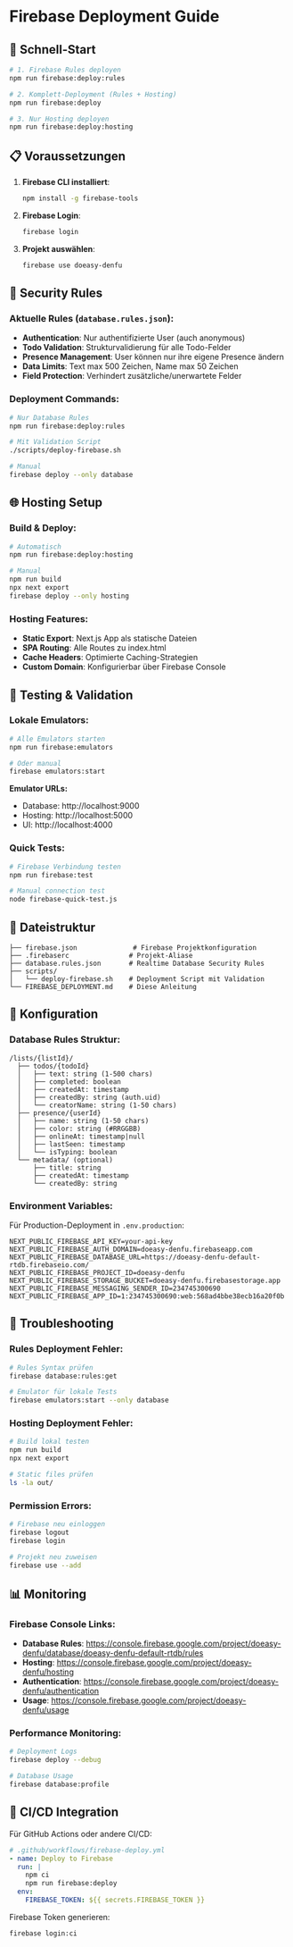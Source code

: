 # Firebase Deployment Guide

## 🚀 Schnell-Start

```bash
# 1. Firebase Rules deployen
npm run firebase:deploy:rules

# 2. Komplett-Deployment (Rules + Hosting)
npm run firebase:deploy

# 3. Nur Hosting deployen
npm run firebase:deploy:hosting
```

## 📋 Voraussetzungen

1. **Firebase CLI installiert**:
   ```bash
   npm install -g firebase-tools
   ```

2. **Firebase Login**:
   ```bash
   firebase login
   ```

3. **Projekt auswählen**:
   ```bash
   firebase use doeasy-denfu
   ```

## 🔐 Security Rules

### Aktuelle Rules (`database.rules.json`):

- **Authentication**: Nur authentifizierte User (auch anonymous)
- **Todo Validation**: Strukturvalidierung für alle Todo-Felder
- **Presence Management**: User können nur ihre eigene Presence ändern
- **Data Limits**: Text max 500 Zeichen, Name max 50 Zeichen
- **Field Protection**: Verhindert zusätzliche/unerwartete Felder

### Deployment Commands:

```bash
# Nur Database Rules
npm run firebase:deploy:rules

# Mit Validation Script
./scripts/deploy-firebase.sh

# Manual
firebase deploy --only database
```

## 🌐 Hosting Setup

### Build & Deploy:

```bash
# Automatisch
npm run firebase:deploy:hosting

# Manual
npm run build
npx next export
firebase deploy --only hosting
```

### Hosting Features:

- **Static Export**: Next.js App als statische Dateien
- **SPA Routing**: Alle Routes zu index.html
- **Cache Headers**: Optimierte Caching-Strategien
- **Custom Domain**: Konfigurierbar über Firebase Console

## 🧪 Testing & Validation

### Lokale Emulators:

```bash
# Alle Emulators starten
npm run firebase:emulators

# Oder manual
firebase emulators:start
```

**Emulator URLs:**
- Database: http://localhost:9000
- Hosting: http://localhost:5000
- UI: http://localhost:4000

### Quick Tests:

```bash
# Firebase Verbindung testen
npm run firebase:test

# Manual connection test
node firebase-quick-test.js
```

## 📁 Dateistruktur

```
├── firebase.json              # Firebase Projektkonfiguration
├── .firebaserc               # Projekt-Aliase
├── database.rules.json       # Realtime Database Security Rules
├── scripts/
│   └── deploy-firebase.sh    # Deployment Script mit Validation
└── FIREBASE_DEPLOYMENT.md    # Diese Anleitung
```

## 🔧 Konfiguration

### Database Rules Struktur:

```
/lists/{listId}/
  ├── todos/{todoId}
  │   ├── text: string (1-500 chars)
  │   ├── completed: boolean
  │   ├── createdAt: timestamp
  │   ├── createdBy: string (auth.uid)
  │   └── creatorName: string (1-50 chars)
  ├── presence/{userId}
  │   ├── name: string (1-50 chars)
  │   ├── color: string (#RRGGBB)
  │   ├── onlineAt: timestamp|null
  │   ├── lastSeen: timestamp
  │   └── isTyping: boolean
  └── metadata/ (optional)
      ├── title: string
      ├── createdAt: timestamp
      └── createdBy: string
```

### Environment Variables:

Für Production-Deployment in `.env.production`:

```env
NEXT_PUBLIC_FIREBASE_API_KEY=your-api-key
NEXT_PUBLIC_FIREBASE_AUTH_DOMAIN=doeasy-denfu.firebaseapp.com
NEXT_PUBLIC_FIREBASE_DATABASE_URL=https://doeasy-denfu-default-rtdb.firebaseio.com/
NEXT_PUBLIC_FIREBASE_PROJECT_ID=doeasy-denfu
NEXT_PUBLIC_FIREBASE_STORAGE_BUCKET=doeasy-denfu.firebasestorage.app
NEXT_PUBLIC_FIREBASE_MESSAGING_SENDER_ID=234745300690
NEXT_PUBLIC_FIREBASE_APP_ID=1:234745300690:web:568ad4bbe38ecb16a20f0b
```

## 🐛 Troubleshooting

### Rules Deployment Fehler:

```bash
# Rules Syntax prüfen
firebase database:rules:get

# Emulator für lokale Tests
firebase emulators:start --only database
```

### Hosting Deployment Fehler:

```bash
# Build lokal testen
npm run build
npx next export

# Static files prüfen
ls -la out/
```

### Permission Errors:

```bash
# Firebase neu einloggen
firebase logout
firebase login

# Projekt neu zuweisen
firebase use --add
```

## 📊 Monitoring

### Firebase Console Links:

- **Database Rules**: https://console.firebase.google.com/project/doeasy-denfu/database/doeasy-denfu-default-rtdb/rules
- **Hosting**: https://console.firebase.google.com/project/doeasy-denfu/hosting
- **Authentication**: https://console.firebase.google.com/project/doeasy-denfu/authentication
- **Usage**: https://console.firebase.google.com/project/doeasy-denfu/usage

### Performance Monitoring:

```bash
# Deployment Logs
firebase deploy --debug

# Database Usage
firebase database:profile
```

## 🔄 CI/CD Integration

Für GitHub Actions oder andere CI/CD:

```yaml
# .github/workflows/firebase-deploy.yml
- name: Deploy to Firebase
  run: |
    npm ci
    npm run firebase:deploy
  env:
    FIREBASE_TOKEN: ${{ secrets.FIREBASE_TOKEN }}
```

Firebase Token generieren:
```bash
firebase login:ci
```